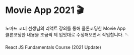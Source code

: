 # Movie App 2021 🎬

노마드 코더 선생님의 리액트 강의를 통해 클론코딩한 Movie App   
클론코딩한 내용을 조금씩 제 입맛대로 수정해보면서 작업합니다. 🪡   
<br>
React JS Fundamentals Course (2021 Update)   